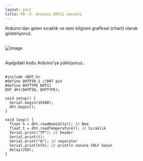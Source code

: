 ```yaml
---
layout: post
title: PB -5- Arduino DHT11 sensörü
---
```


Arduino'dan gelen sıcaklık ve nem bilgisini grafiksel (chart) olarak gösteriyoruz.<br><br>

![image](https://github.com/user-attachments/assets/3afcfb49-975b-40b8-b9d8-325bee438ffd)<br><br>

Aşağıdaki kodu Arduino’ya yüklüyoruz..<br><br>

```arduino
#include <DHT.h>
#define DHTPIN 2 //DHT pin 
#define DHTTYPE DHT11 
DHT dht(DHTPIN, DHTTYPE);

void setup() {
  Serial.begin(19200);
  dht.begin();
}

void loop() {
  float h = dht.readHumidity(); // Nem 
  float t = dht.readTemperature(); // Sıcaklık 
  Serial.print("TP"); // header
  Serial.print(t);
  Serial.print("@"); // separator
  Serial.println(h); // println sonuna CRLF basar
  delay(250);
}
```
<br>

